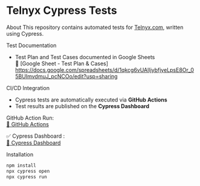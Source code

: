 # Telnyx Cypress Tests

About
This repository contains automated tests for [Telnyx.com](https://telnyx.com), written using Cypress.

Test Documentation

- Test Plan and Test Cases documented in Google Sheets  
📎 [Google Sheet - Test Plan & Cases] https://docs.google.com/spreadsheets/d/1qkcg6vUAlIjybfjyeLpsE8Or_05BUImvdmuJ_pcNCOo/edit?usp=sharing

CI/CD Integration
- Cypress tests are automatically executed via **GitHub Actions**
- Test results are published on the **Cypress Dashboard**

GitHub Action Run:  
[🔗 GitHub Actions](https://github.com/viktorvmm/telnyx-cypress-tests/actions)

✅ Cypress Dashboard :  
[🔗 Cypress Dashboard](https://dashboard.cypress.io/projects)

 Installation

```bash
npm install
npx cypress open
npx cypress run
